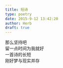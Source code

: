 ```yaml
---  
title: 短诗  
type: poetry  
date: 2015-9-12 13:42:20  
author: Herb  
draft: true
---  
```

那么坚持吧    
留一点时间为我就好    
一首诗的长短    
刚好梦与现实并存